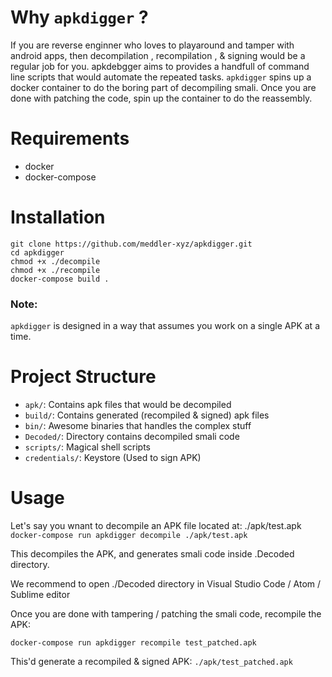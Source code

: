 
# Why `apkdigger` ?
If you are reverse enginner who loves to playaround and tamper with android apps, then decompilation , recompilation , & signing would be a regular job for you. apkdebgger aims to provides a handfull of command line scripts that would automate the repeated tasks. 
`apkdigger` spins up a docker container to do the boring part of decompiling smali. 
Once you are done with patching the code, spin up the container to do the reassembly.

# Requirements
-   docker
-   docker-compose

# Installation
```
git clone https://github.com/meddler-xyz/apkdigger.git
cd apkdigger
chmod +x ./decompile
chmod +x ./recompile
docker-compose build .
```
### Note:
`apkdigger` is designed in a way that assumes you work on a single APK at a time.


# Project Structure
-   `apk/`: Contains apk files that would be decompiled
-   `build/`: Contains generated (recompiled & signed) apk files
-   `bin/`: Awesome binaries that handles the complex stuff
-   `Decoded/`: Directory contains decompiled smali code 
-   `scripts/`: Magical shell scripts 
-   `credentials/`: Keystore (Used to sign APK) 


# Usage

Let's say you wnant to decompile an APK file located at: ./apk/test.apk
`docker-compose run apkdigger decompile ./apk/test.apk`

This decompiles the APK, and generates smali code inside .Decoded directory.

We recommend to open ./Decoded directory in Visual Studio Code / Atom / Sublime editor

Once you are done with tampering / patching the smali code, recompile the APK:

`docker-compose run apkdigger recompile test_patched.apk`

This'd generate a recompiled & signed APK:
`./apk/test_patched.apk`


